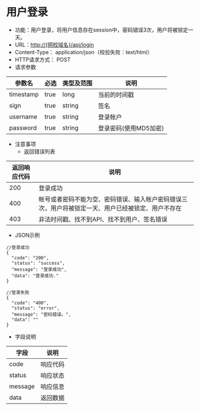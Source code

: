 # 用户登录

* 功能：用户登录，将用户信息存在session中，密码错误3次，用户将被锁定一天。
* URL：[http://{网校域名}/api/login](http://{网校域名}/api/login)
* Content-Type： application/json（校验失败：text/html）
* HTTP请求方式： POST
* 请求参数

| 参数名 | 必选 | 类型及范围 | 说明 |
| --- | --- | --- | --- |
| timestamp | true | long | 当前的时间戳 |
| sign | true | string | 签名 |
| username | true | string | 登录帐户 |
| password | true | string | 登录密码\(使用MD5加密\) |

* 注意事项
  * 返回错误列表

| 返回响应代码 | 说明 |
| --- | --- |
| 200 | 登录成功 |
| 400 |	帐号或者密码不能为空、密码错误、输入帐户密码错误三次，用户将被锁定一天、用户已经被锁定、用户不存在 |
| 403 | 非法时间戳、找不到API、找不到用户、签名错误 |

* JSON示例

```
//登录成功
{
  "code": "200",
  "status": "success",
  "message": "登录成功",
  "data": "登录成功."
}
```

```
//登录失败
{
  "code": "400",
  "status": "error",
  "message": "密码错误。",
  "data": ""
}
```

* 字段说明

| 字段 | 说明 |
| --- | --- |
| code | 响应代码 |
| status | 响应状态 |
| message | 响应信息 |
| data | 返回数据 |



